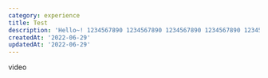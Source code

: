 ```yaml
---
category: experience
title: Test
description: 'Hello~! 1234567890 1234567890 1234567890 1234567890 1234567890 1234567890 1234567890 1234567890 1234567890 1234567890 1234567890 1234567890 1234567890 1234567890'
createdAt: '2022-06-29'
updatedAt: '2022-06-29'
---
```


video
